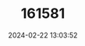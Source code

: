 ---
title: "161581"
category: "Parmaturus pilosus"
draft: false
date: 2024-02-22 13:03:52
languages:
  Japanese: ["Imorizame"]
  Russian: ["Саламандровый парматурус"]
  English: ["Salamander Catshark"]
---